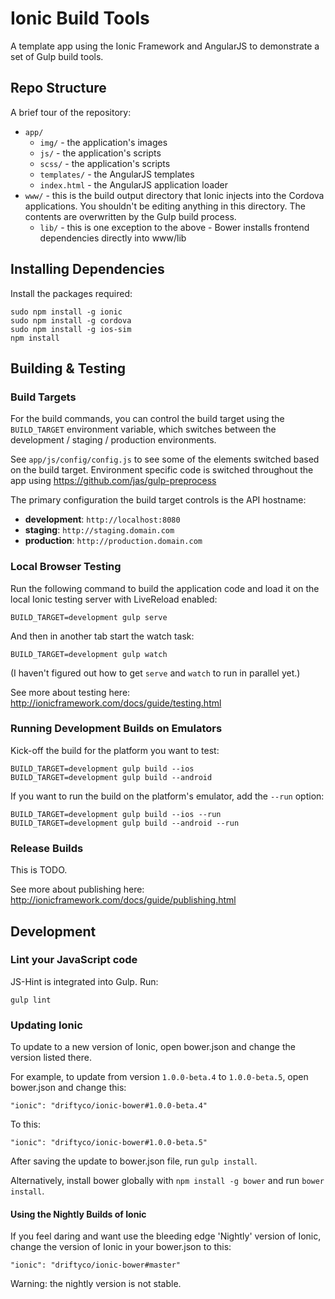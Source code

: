 # Ionic Build Tools

A template app using the Ionic Framework and AngularJS to demonstrate a set of Gulp build tools.

## Repo Structure

A brief tour of the repository:

* `app/`
    * `img/` - the application's images
    * `js/` - the application's scripts
    * `scss/` - the application's scripts
    * `templates/` - the AngularJS templates
    * `index.html` - the AngularJS application loader
* `www/` - this is the build output directory that Ionic injects into the Cordova applications.  You shouldn't be editing anything in this directory.  The contents are overwritten by the Gulp build process.
    * `lib/` - this is one exception to the above - Bower installs frontend dependencies directly into www/lib

## Installing Dependencies

Install the packages required:

    sudo npm install -g ionic
    sudo npm install -g cordova
    sudo npm install -g ios-sim
    npm install

## Building & Testing

### Build Targets

For the build commands, you can control the build target using the `BUILD_TARGET` environment variable, which switches between the development / staging / production environments.

See `app/js/config/config.js` to see some of the elements switched based on the build target.  Environment specific code is switched throughout the app using https://github.com/jas/gulp-preprocess 

The primary configuration the build target controls is the API hostname:

* **development**: `http://localhost:8080`
* **staging**: `http://staging.domain.com`
* **production**: `http://production.domain.com`

### Local Browser Testing

Run the following command to build the application code and load it on the local Ionic testing server with LiveReload enabled:

    BUILD_TARGET=development gulp serve 

And then in another tab start the watch task:

    BUILD_TARGET=development gulp watch

(I haven't figured out how to get `serve` and `watch` to run in parallel yet.)

See more about testing here: http://ionicframework.com/docs/guide/testing.html

### Running Development Builds on Emulators

Kick-off the build for the platform you want to test:

    BUILD_TARGET=development gulp build --ios
    BUILD_TARGET=development gulp build --android

If you want to run the build on the platform's emulator, add the `--run` option:

    BUILD_TARGET=development gulp build --ios --run
    BUILD_TARGET=development gulp build --android --run

### Release Builds

This is TODO.

See more about publishing here: http://ionicframework.com/docs/guide/publishing.html


## Development

### Lint your JavaScript code

JS-Hint is integrated into Gulp.  Run:

    gulp lint

### Updating Ionic

To update to a new version of Ionic, open bower.json and change the version listed there.

For example, to update from version `1.0.0-beta.4` to `1.0.0-beta.5`, open bower.json and change this:

```
"ionic": "driftyco/ionic-bower#1.0.0-beta.4"
```

To this:

```
"ionic": "driftyco/ionic-bower#1.0.0-beta.5"
```

After saving the update to bower.json file, run `gulp install`.

Alternatively, install bower globally with `npm install -g bower` and run `bower install`.

#### Using the Nightly Builds of Ionic

If you feel daring and want use the bleeding edge 'Nightly' version of Ionic, change the version of Ionic in your bower.json to this:

```
"ionic": "driftyco/ionic-bower#master"
```

Warning: the nightly version is not stable.
